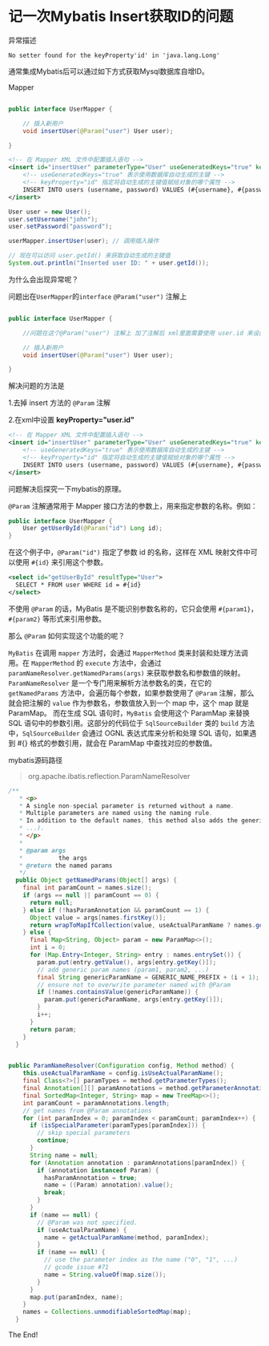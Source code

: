 # 记一次Mybatis Insert获取ID的问题

异常描述
```Console
No setter found for the keyProperty'id' in 'java.lang.Long'
```

通常集成Mybatis后可以通过如下方式获取Mysql数据库自增ID。

Mapper

```Java

public interface UserMapper {

    // 插入新用户
    void insertUser(@Param("user") User user);

}

```

```xml
<!-- 在 Mapper XML 文件中配置插入语句 -->
<insert id="insertUser" parameterType="User" useGeneratedKeys="true" keyProperty="id">
    <!-- useGeneratedKeys="true" 表示使用数据库自动生成的主键 -->
    <!-- keyProperty="id" 指定将自动生成的主键值赋给对象的哪个属性 -->
    INSERT INTO users (username, password) VALUES (#{username}, #{password})
</insert>
```

```Java
User user = new User();
user.setUsername("john");
user.setPassword("password");

userMapper.insertUser(user); // 调用插入操作

// 现在可以访问 user.getId() 来获取自动生成的主键值
System.out.println("Inserted user ID: " + user.getId());
```

为什么会出现异常呢？

问题出在`UserMapper`的`interface` `@Param("user")` 注解上

```Java

public interface UserMapper {

    //问题在这个@Param("user") 注解上 加了注解后 xml里面需要使用 user.id 来设置keyProperty映射

    // 插入新用户
    void insertUser(@Param("user") User user);

}

```

解决问题的方法是

1.去掉 insert 方法的 `@Param` 注解

2.在xml中设置 **keyProperty="user.id"**

```xml
<!-- 在 Mapper XML 文件中配置插入语句 -->
<insert id="insertUser" parameterType="User" useGeneratedKeys="true" keyProperty="user.id">
    <!-- useGeneratedKeys="true" 表示使用数据库自动生成的主键 -->
    <!-- keyProperty="id" 指定将自动生成的主键值赋给对象的哪个属性 -->
    INSERT INTO users (username, password) VALUES (#{username}, #{password})
</insert>
```

问题解决后探究一下mybatis的原理。

`@Param` 注解通常用于 Mapper 接口方法的参数上，用来指定参数的名称。例如：
```Java
public interface UserMapper {
    User getUserById(@Param("id") Long id);
}
```

在这个例子中，`@Param("id")` 指定了参数 id 的名称，这样在 XML 映射文件中可以使用 `#{id}` 来引用这个参数。

```xml
<select id="getUserById" resultType="User">
  SELECT * FROM user WHERE id = #{id}
</select>
```

不使用 `@Param` 的话，MyBatis 是不能识别参数名称的，它只会使用 `#{param1}`，`#{param2}` 等形式来引用参数。

那么 `@Param` 如何实现这个功能的呢？

`MyBatis` 在调用 `mapper` 方法时，会通过 `MapperMethod` 类来封装和处理方法调用。在 `MapperMethod` 的 `execute` 方法中，会通过 `paramNameResolver.getNamedParams(args)` 来获取参数名和参数值的映射。
`ParamNameResolver` 是一个专门用来解析方法参数名的类，在它的 `getNamedParams` 方法中，会遍历每个参数，如果参数使用了 `@Param` 注解，那么就会把注解的 `value` 作为参数名，参数值放入到一个 map 中，这个 map 就是 ParamMap。
而在生成 SQL 语句时，`MyBatis` 会使用这个 ParamMap 来替换 SQL 语句中的参数引用。这部分的代码位于 `SqlSourceBuilder` 类的 `build` 方法中，`SqlSourceBuilder` 会通过 OGNL 表达式库来分析和处理 SQL 语句，如果遇到 #{} 格式的参数引用，就会在 ParamMap 中查找对应的参数值。

mybatis源码路径
> org.apache.ibatis.reflection.ParamNameResolver

```Java
/**
   * <p>
   * A single non-special parameter is returned without a name.
   * Multiple parameters are named using the naming rule.
   * In addition to the default names, this method also adds the generic names (param1, param2,
   * ...).
   * </p>
   *
   * @param args
   *          the args
   * @return the named params
   */
  public Object getNamedParams(Object[] args) {
    final int paramCount = names.size();
    if (args == null || paramCount == 0) {
      return null;
    } else if (!hasParamAnnotation && paramCount == 1) {
      Object value = args[names.firstKey()];
      return wrapToMapIfCollection(value, useActualParamName ? names.get(0) : null);
    } else {
      final Map<String, Object> param = new ParamMap<>();
      int i = 0;
      for (Map.Entry<Integer, String> entry : names.entrySet()) {
        param.put(entry.getValue(), args[entry.getKey()]);
        // add generic param names (param1, param2, ...)
        final String genericParamName = GENERIC_NAME_PREFIX + (i + 1);
        // ensure not to overwrite parameter named with @Param
        if (!names.containsValue(genericParamName)) {
          param.put(genericParamName, args[entry.getKey()]);
        }
        i++;
      }
      return param;
    }
  }


public ParamNameResolver(Configuration config, Method method) {
    this.useActualParamName = config.isUseActualParamName();
    final Class<?>[] paramTypes = method.getParameterTypes();
    final Annotation[][] paramAnnotations = method.getParameterAnnotations();
    final SortedMap<Integer, String> map = new TreeMap<>();
    int paramCount = paramAnnotations.length;
    // get names from @Param annotations
    for (int paramIndex = 0; paramIndex < paramCount; paramIndex++) {
      if (isSpecialParameter(paramTypes[paramIndex])) {
        // skip special parameters
        continue;
      }
      String name = null;
      for (Annotation annotation : paramAnnotations[paramIndex]) {
        if (annotation instanceof Param) {
          hasParamAnnotation = true;
          name = ((Param) annotation).value();
          break;
        }
      }
      if (name == null) {
        // @Param was not specified.
        if (useActualParamName) {
          name = getActualParamName(method, paramIndex);
        }
        if (name == null) {
          // use the parameter index as the name ("0", "1", ...)
          // gcode issue #71
          name = String.valueOf(map.size());
        }
      }
      map.put(paramIndex, name);
    }
    names = Collections.unmodifiableSortedMap(map);
  }
```

The End!